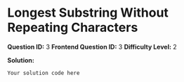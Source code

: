 
  # Longest Substring Without Repeating Characters
  
  **Question ID:** 3
  **Frontend Question ID:** 3
  **Difficulty Level:** 2
  
  **Solution:**  
  ```
  Your solution code here
  ```
    